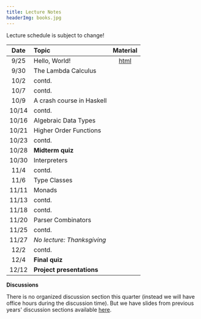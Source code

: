 ```yaml
---
title: Lecture Notes
headerImg: books.jpg
---
```


Lecture schedule is subject to change!

| Date       | Topic                           | Material                  |
|:----------:|:--------------------------------|:-------------------------:|
| 9/25       | Hello, World!                   | [html][lec0]              |
| 9/30       | The Lambda Calculus             |                           |
| 10/2       | contd.                          |                           |
| 10/7       | contd.                          |                           |
| 10/9       | A crash course in Haskell       |                           |
| 10/14      | contd.                          |                           |
| 10/16      | Algebraic Data Types            |                           |
| 10/21      | Higher Order Functions          |                           |
| 10/23      | contd.                          |                           |
| 10/28      | **Midterm quiz**                |                           |
| 10/30      | Interpreters                    |                           |
| 11/4       | contd.                          |                           |
| 11/6       | Type Classes                    |                           |
| 11/11      | Monads                          |                           |
| 11/13      | contd.                          |                           |
| 11/18      | contd.                          |                           |
| 11/20      | Parser Combinators              |                           |
| 11/25      | contd.                          |                           |
| 11/27      | *No lecture: Thanksgiving*      |                           |
| 12/2       | contd.                          |                           |
| 12/4       | **Final quiz**                  |                           |
| 12/12      | **Project presentations**       |                           |



**Discussions**

There is no organized discussion section this quarter (instead we will have office hours during the discussion time).
But we have slides from previous years' discussion sections available [here](https://drive.google.com/drive/folders/19tf2PcwbijZjTaziPZ_og-cdWHJuag1M?usp=sharing).

[lec0]: lectures/00-hello.html
[lec1]: lectures/01-lambda.html
[lec2]: lectures/02-haskell.html
[lec3]: lectures/03-datatypes.html
[lec4]: lectures/04-hof.html
[lec5]: lectures/05-closure.html
[lec6]: lectures/07-classes.html
[lec7]: lectures/08-monads.html
[lec8]: lectures/09-parsers.html
[soundness]: lectures/soundness.html
[mock-final]: https://github.com/cse130-assignments/mock-final

[parsing]: https://github.com/cse130-assignments/arith
[elsa]: https://github.com/ucsd-progsys/elsa
